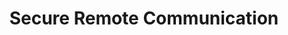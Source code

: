 ---
id: 1
title: 'Secure Remote Communication'
slug: 'ShellHub uses the SSH communication protocol to allow data exchange with the guarantee of privacy and integrity.'
---